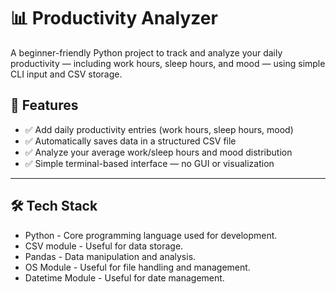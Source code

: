 # 📊 Productivity Analyzer

A beginner-friendly Python project to track and analyze your daily productivity — including work hours, sleep hours, and mood — using simple CLI input and CSV storage.

## 🚀 Features

- ✅ Add daily productivity entries (work hours, sleep hours, mood)
- ✅ Automatically saves data in a structured CSV file
- ✅ Analyze your average work/sleep hours and mood distribution
- ✅ Simple terminal-based interface — no GUI or visualization

---

## 🛠️ Tech Stack
- Python - Core programming language used for development.
- CSV module - Useful for data storage.
- Pandas - Data manipulation and analysis.
- OS Module - Useful for file handling and management.
- Datetime Module - Useful for date management.
  

